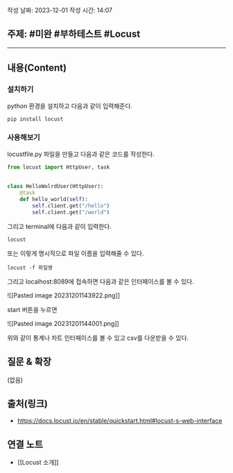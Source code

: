작성 날짜: 2023-12-01
작성 시간: 14:07

## 주제: #미완 #부하테스트 #Locust 

----
## 내용(Content)
### 설치하기

python 환경을 설치하고 다음과 같이 입력해준다.

```
pip install locust
```

### 사용해보기

locustfile.py 파일을 만들고 다음과 같은 코드를 작성한다.

```python
from locust import HttpUser, task  
  
  
class HelloWolrdUser(HttpUser):  
    @task  
    def hello_world(self):  
        self.client.get("/hello")  
        self.client.get("/world")
```

그리고 terminal에 다음과 같이 입력한다.

```
locust
```

또는 이렇게 명시적으로 파일 이름을 입력해줄 수 있다.

```
locust -f 파일명
```

그리고 localhost:8089에 접속하면 다음과 같은 인터페이스를 볼 수 있다.

![[Pasted image 20231201143922.png]]

start 버튼을 누르면 

![[Pasted image 20231201144001.png]]

위와 같이 통계나 차트 인터페이스를 볼 수 있고 csv를 다운받을 수 있다.



## 질문 & 확장

(없음)

## 출처(링크)
- https://docs.locust.io/en/stable/quickstart.html#locust-s-web-interface

## 연결 노트
- [[Locust 소개]]









